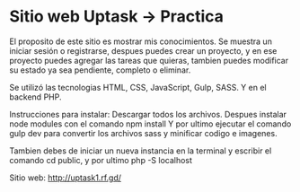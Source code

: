 # Sitio web Uptask -> Practica

El proposito de este sitio es mostrar mis conocimientos. Se muestra un iniciar sesión o registrarse, despues puedes crear un proyecto, y en ese proyecto puedes agregar las tareas que quieras, tambien puedes modificar su estado ya sea pendiente, completo o eliminar.

Se utilizó las tecnologias HTML, CSS, JavaScript, Gulp, SASS. Y en el backend PHP.

Instrucciones para instalar:
Descargar todos los archivos.
Despues instalar node modules con el comando npm install
Y por ultimo ejecutar el comando gulp dev para convertir los archivos sass y minificar codigo e imagenes.

Tambien debes de iniciar un nueva instancia en la terminal y escribir el comando cd public, y por ultimo php -S localhost


Sitio web: 
http://uptask1.rf.gd/
